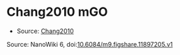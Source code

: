<a name="material" />

# Chang2010 mGO
<script type="application/ld+json">
  {
    "@context": "https://schema.org/",
    "@type": "ChemicalSubstance",
    "@id": "https://egonw.github.io/nanowiki/nanowiki423.html#material",
    "http://purl.org/dc/terms/conformsTo":
      {
        "@type": "CreativeWork",
        "@id": "https://bioschemas.org/profiles/ChemicalSubstance/0.4-RELEASE/"
      },
    "identfier": "423",
    "name": "Chang2010 mGO",
    "url": "https://egonw.github.io/nanowiki/nanowiki423.html#material",
    "sameAs": "http://127.0.0.1/mediawiki/index.php/Special:URIResolver/Chang2010_mGO"
  }
</script>


* Source: [Chang2010](Chang2010.md)


Source: NanoWiki 6, doi:[10.6084/m9.figshare.11897205.v1](https://doi.org/10.6084/m9.figshare.11897205.v1)

